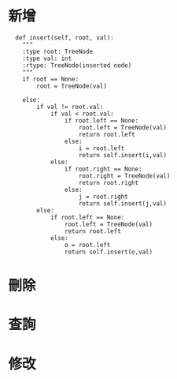 新增
=

      def insert(self, root, val):
        """
        :type root: TreeNode
        :type val: int
        :rtype: TreeNode(inserted node)
        """
        if root == None:
            root = TreeNode(val)
            
        else:
            if val != root.val:
                if val < root.val:
                    if root.left == None:
                        root.left = TreeNode(val)
                        return root.left
                    else:
                        i = root.left
                        return self.insert(i,val)
                else:
                    if root.right == None:
                        root.right = TreeNode(val)
                        return root.right
                    else:
                        j = root.right
                        return self.insert(j,val)
            else:
                if root.left == None:
                    root.left = TreeNode(val)
                    return root.left
                else:
                    o = root.left
                    return self.insert(o,val)

刪除
=


查詢
=


修改
=

